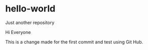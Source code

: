 # hello-world
Just another repository

Hi Everyone

This is a change made for the first commit and test using Git Hub.
